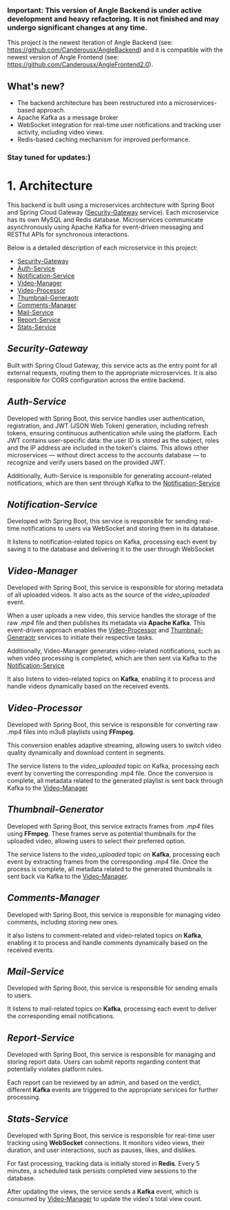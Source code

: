 ### **Important: This version of Angle Backend is under active development and heavy refactoring. It is not finished and may undergo significant changes at any time.**

This project is the newest iteration of Angle Backend (see: https://github.com/Canderousx/AngleBackend) and it is compatible with the newest version of Angle Frontend (see: https://github.com/Canderousx/AngleFrontend2.0).


## What's new?

- The backend architecture has been restructured into a microservices-based approach.
- Apache Kafka as a message broker
- WebSocket integration for real-time user notifications and tracking user activity, including video views.
- Redis-based caching mechanism for improved performance.


### Stay tuned for updates:)



# 1. Architecture

This backend is built using a microservices architecture with Spring Boot and Spring Cloud Gateway ([Security-Gateway](#security-gateway) service).
Each microservice has its own MySQL and Redis database. Microservices communicate asynchronously using Apache Kafka for event-driven messaging and RESTful APIs for synchronous interactions.

Below is a detailed description of each microservice in this project:

- [Security-Gateway](#security-gateway)
- [Auth-Service](#auth-service)
- [Notification-Service](#notification-service)
- [Video-Manager](#video-manager)
- [Video-Processor](#video-processor)
- [Thumbnail-Generaotr](#thumbnail-generator)
- [Comments-Manager](#comments-manager)
- [Mail-Service](#mail-service)
- [Report-Service](#report-service)
- [Stats-Service](#stats-service)

## *Security-Gateway*

Built with Spring Cloud Gateway, this service acts as the entry point for all external requests, routing them to the appropriate microservices.
It is also responsible for CORS configuration across the entire backend.


## *Auth-Service*

Developed with Spring Boot, this service handles user authentication, registration, and JWT (JSON Web Token) generation, including refresh tokens, ensuring continuous authentication while using the platform.
Each JWT contains user-specific data: the user ID is stored as the subject, roles and the IP address are included in the token's claims.
This allows other microservices — without direct access to the accounts database — to recognize and verify users based on the provided JWT.

Additionally, Auth-Service is responsible for generating account-related notifications, which are then sent through Kafka to the [Notification-Service](#notification-service)


## *Notification-Service*

Developed with Spring Boot, this service is responsible for sending real-time notifications to users via WebSocket and storing them in its database.

It listens to notification-related topics on Kafka, processing each event by saving it to the database and delivering it to the user through WebSocket


## *Video-Manager*

Developed with Spring Boot, this service is responsible for storing metadata of all uploaded videos.
It also acts as the source of the *video_uploaded* event.

When a user uploads a new video, this service handles the storage of the raw *.mp4* file and then publishes its metadata via **Apache Kafka**.
This event-driven approach enables the [Video-Processor](#video-processor) and [Thumbnail-Generaotr](#thumbnail-generator) services to initiate their respective tasks.

Additionally, Video-Manager generates video-related notifications, such as when video processing is completed, which are then sent via Kafka to the [Notification-Service](#notification-service)


It also listens to video-related topics on **Kafka**, enabling it to process and handle videos dynamically based on the received events.


## *Video-Processor*

Developed with Spring Boot, this service is responsible for converting raw .mp4 files into m3u8 playlists using **FFmpeg**.

This conversion enables adaptive streaming, allowing users to switch video quality dynamically and download content in segments.

The service listens to the *video_uploaded* topic on Kafka, processing each event by converting the corresponding .mp4 file.
Once the conversion is complete, all metadata related to the generated playlist is sent back through Kafka to the [Video-Manager](#video-manager)


## *Thumbnail-Generator*

Developed with Spring Boot, this service extracts frames from *.mp4* files using **FFmpeg**.
These frames serve as potential thumbnails for the uploaded video, allowing users to select their preferred option.

The service listens to the *video_uploaded* topic on **Kafka**, processing each event by extracting frames from the corresponding *.mp4* file.
Once the process is complete, all metadata related to the generated thumbnails is sent back via Kafka to the [Video-Manager](#video-manager).


## *Comments-Manager*

Developed with Spring Boot, this service is responsible for managing video comments, including storing new ones.

It also listens to comment-related and video-related topics on **Kafka**, enabling it to process and handle comments dynamically based on the received events.

## *Mail-Service*

Developed with Spring Boot, this service is responsible for sending emails to users.

It listens to mail-related topics on **Kafka**, processing each event to deliver the corresponding email notifications.

## *Report-Service*

Developed with Spring Boot, this service is responsible for managing and storing report data.
Users can submit reports regarding content that potentially violates platform rules.

Each report can be reviewed by an admin, and based on the verdict, different **Kafka** events are triggered to the appropriate services for further processing.


## *Stats-Service*

Developed with Spring Boot, this service is responsible for real-time user tracking using **WebSocket** connections.
It monitors video views, their duration, and user interactions, such as pauses, likes, and dislikes.

For fast processing, tracking data is initially stored in **Redis**.
Every 5 minutes, a scheduled task persists completed view sessions to the database.

After updating the views, the service sends a **Kafka** event, which is consumed by [Video-Manager](#video-manager) to update the video's total view count.










